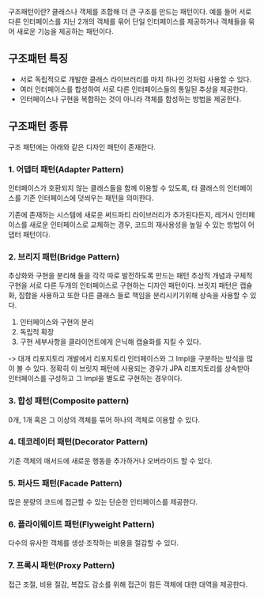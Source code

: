 구조패턴이란? 
클래스나 객체를 조합해 더 큰 구조를 만드는 패턴이다. 예를 들어 서로 다른 인터페이스를 지닌 2개의 객체를 묶어 단일 인터페이스를 제공하거나 객체들을 묶어 새로운 기능을 제공하는 패턴이다. 

## 구조패턴 특징

-   서로 독립적으로 개발한 클래스 라이브러리를 마치 하나인 것처럼 사용할 수 있다.
-   여러 인터페이스를 합성하여 서로 다른 인터페이스들의 통일된 추상을 제공한다.
-   인터페이스나 구현을 복합하는 것이 아니라 객체를 합성하는 방법을 제공한다.


## 구조패턴 종류

구조 패턴에는 아래와 같은 디자인 패턴이 존재한다.

### 1.  어댑터 패턴(Adapter Pattern)  
 인터페이스가 호환되지 않는 클래스들을 함께 이용할 수 있도록, 타 클래스의 인터페이스를 기존 인터페이스에 덧씌우는 패턴을 의미한다. 

기존에 존재하는 시스템에 새로운 써드파티 라이브러리가 추가된다든지, 레거시 인터페이스를 새로운 인터페이스로 교체하는 경우, 코드의 재사용성을 높일 수 있는 방법이 어댑터 패턴이다. 

### 2.  브리지 패턴(Bridge Pattern)  
추상화와 구현을 분리해 둘을 각각 따로 발전하도록 만드는 패턴
추상적 개념과 구체적 구현을 서로 다른 두개의 인터페이스로 구현하는 디자인 패턴이다. 
브릿지 패턴은 캡슐화, 집합을 사용하고 또한 다른 클래스 들로 책임을 분리시키기위해 상속을 사용할 수 있다. 

1. 인터페이스와 구현의 분리
2. 독립적 확장
3. 구현 세부사항을 클라이언트에게 은닉해 캡슐화를 지킬 수 있다. 

-> 대개 리포지토리 개발에서 리포지토리 인터페이스와 그  Impl을 구분하는 방식을 많이 볼 수 있다. 정확히 이 브릿지 패턴에 사용되는 경우가 JPA 리포지토리를 상속받아 인터페이스를 구성하고 그 Impl을 별도로 구현하는 경우이다. 

### 3.  합성 패턴(Composite pattern)  
0개, 1개 혹은 그 이상의 객체를 묶어 하나의 객체로 이용할 수 있다.
    
### 4.  데코레이터 패턴(Decorator Pattern)  
기존 객체의 매서드에 새로운 행동을 추가하거나 오버라이드 할 수 있다.
    
### 5.  퍼사드 패턴(Facade Pattern)  
많은 분량의 코드에 접근할 수 있는 단순한 인터페이스를 제공한다.
    
### 6.  플라이웨이트 패턴(Flyweight Pattern)  
다수의 유사한 객체를 생성·조작하는 비용을 절감할 수 있다.
    
### 7.  프록시 패턴(Proxy Pattern)  
접근 조절, 비용 절감, 복잡도 감소를 위해 접근이 힘든 객체에 대한 대역을 제공한다.